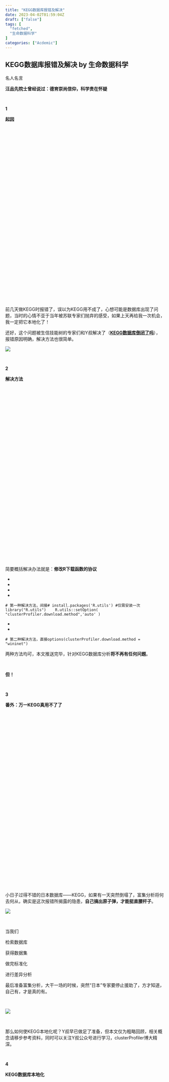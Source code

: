 ```yaml
---
title: "KEGG数据库报错及解决"
date: 2023-04-02T01:59:04Z
draft: ["false"]
tags: [
  "fetched",
  "生命数据科学"
]
categories: ["Acdemic"]
---
```

KEGG数据库报错及解决 by 生命数据科学
------
<div><section><qqmusic musicid="262017586" mid="003xysAP2Jlpeq" albumurl="https://y.gtimg.cn/music/photo_new/T002R68x68M0000020ZPSo0fcJag.jpg" audiourl="http://isure6.stream.qqmusic.qq.com/C200003xysAP2Jlpeq.m4a?guid=2000000052&amp;vkey=6F69CD42098F101CA74B68C2498CA531FE1F4F7BFA2A55BE10E9DAC3D632F7A6CE6C9BF17B3364F6E651203ADF3E4C061AFFBE38675F038F&amp;uin=&amp;fromtag=20052" music_name="愿爱无忧" singer="痛仰乐队 - 愿爱无忧（台版）" play_length="293" src="/mp/readtemplate?t=app_editor/music&amp;singer=%E7%97%9B%E4%BB%B0%E4%B9%90%E9%98%9F%20-%20%E6%84%BF%E7%88%B1%E6%97%A0%E5%BF%A7%EF%BC%88%E5%8F%B0%E7%89%88%EF%BC%89&amp;music_name=%E6%84%BF%E7%88%B1%E6%97%A0%E5%BF%A7&amp;albumurl=https%3A%2F%2Fy.gtimg.cn%2Fmusic%2Fphoto_new%2FT002R68x68M0000020ZPSo0fcJag.jpg&amp;musictype=1" musictype="1" otherid="003xysAP2Jlpeq" albumid="0020ZPSo0fcJag" jumpurlkey="" data-pluginname="insertaudio"></qqmusic></section><section><section><span title="" opera-tn-ra-cell="_$.pages:0.layers:0.comps:0.title1"><p>名人名言<span></span></p></span></section></section><section><section powered-by="xiumi.us"><section><p><strong>汪品先院士</strong><strong>曾经说过：德育崇尚信仰，科学贵在怀疑</strong></p></section></section></section><p><br></p><section><section powered-by="xiumi.us"><section><p><strong>1</strong></p></section></section></section><section><section powered-by="xiumi.us"><p><strong>起因</strong><strong></strong></p></section><section powered-by="xiumi.us"><section><section><svg viewbox="0 0 1 1"></svg></section></section></section></section><section><section powered-by="xiumi.us"><section><section><br></section></section></section></section><p><br></p><p>前几天做KEGG时报错了，误以为KEGG用不成了，心想可能是数据库出现了问题，当时的心情不亚于当年被苏联专家们抛弃的感受，如果上天再给我一次机会，我一定把它本地化了！</p><p><span>还好，这个问题被</span><span>生信技能树的</span><span>专家们和Y叔</span><span>解决了（<a target="_blank" href="https://mp.weixin.qq.com/s?__biz=MzAxMDkxODM1Ng==&amp;mid=2247514395&amp;idx=1&amp;sn=97fd9130fdf5fb63a55ce23a336f8313&amp;scene=21#wechat_redirect" textvalue="KEGG数据库倒闭了吗" linktype="text" imgurl="" imgdata="null" tab="innerlink" data-linktype="2"><strong>KEGG数据库倒闭了吗</strong></a>），</span><span>报错原因明确，解决方法也很</span><span>简单。</span></p><p><img data-backh="392" data-backw="578" data-galleryid="" data-ratio="0.6782608695652174" data-s="300,640" data-src="https://mmbiz.qpic.cn/mmbiz_png/Nf8QqUlJukOmV8f0aicfQ8lbk8WdTsb5E6dNGPMXeUCGgRtAA4seIVibmnZVzvFGhv26Cvgiap9Zn6ww858peY1nQ/640?wx_fmt=png" data-type="png" data-w="920" src="https://mmbiz.qpic.cn/mmbiz_png/Nf8QqUlJukOmV8f0aicfQ8lbk8WdTsb5E6dNGPMXeUCGgRtAA4seIVibmnZVzvFGhv26Cvgiap9Zn6ww858peY1nQ/640?wx_fmt=png"></p><p><span></span></p><p><br></p><section><section powered-by="xiumi.us"><section><p><strong>2</strong></p></section></section></section><section><section powered-by="xiumi.us"><p><strong>解决方法</strong><strong></strong></p></section><section powered-by="xiumi.us"><section><section><svg viewbox="0 0 1 1"></svg></section></section></section></section><section><section powered-by="xiumi.us"><section><section><br></section></section></section></section><p><br></p><p>简要概括解决办法就是：<strong>修改R下载函数的协议</strong></p><section><ul><li><li><li><li></ul><pre data-lang="php"><code><span><span># 第一种解决方法，间接</span></span></code><code><span><span># install.packages('R.utils') #仅需安装一次</span></span></code><code><span>library(<span>"R.utils"</span>)    </span></code><code><span>R.utils::setOption( <span>"clusterProfiler.download.method"</span>,<span>'auto'</span> )</span></code></pre></section><section><ul><li><li></ul><pre data-lang="apache"><code><span><span># 第二种解决方法，直接</span></span></code><code><span><span><span>options</span></span>(clusterProfiler.download.method = <span>"wininet"</span>)</span></code></pre></section><p>两种方法均可，本文推送完毕，针对KEGG数据库分析<strong>将不再有任何问题</strong>。</p><p><br></p><p><strong>但！</strong></p><p><br></p><section><section powered-by="xiumi.us"><section><p><strong>3</strong></p></section></section></section><section><section powered-by="xiumi.us"><p><strong>番外：万一KEGG真用不了了</strong><strong></strong></p></section><section powered-by="xiumi.us"><section><section><svg viewbox="0 0 1 1"></svg></section></section></section></section><section><section powered-by="xiumi.us"><section><section><br></section></section></section></section><p><br></p><p>小日子过得不错的日本数据库——KEGG，如果有一天突然倒塌了，富集分析将何去何从，确实是这次报错所揭露的隐患，<strong>自己搞出原子弹，才能挺直腰杆子</strong>。</p><p><img data-galleryid="" data-ratio="2.472263868065967" data-s="300,640" data-src="https://mmbiz.qpic.cn/mmbiz_png/Nf8QqUlJukOmV8f0aicfQ8lbk8WdTsb5E5J7P6MDVh70knGtPrzVB2hxealjIKXUJNV372Wer2iaIc0VNoXeDV5A/640?wx_fmt=png" data-type="png" data-w="1334" src="https://mmbiz.qpic.cn/mmbiz_png/Nf8QqUlJukOmV8f0aicfQ8lbk8WdTsb5E5J7P6MDVh70knGtPrzVB2hxealjIKXUJNV372Wer2iaIc0VNoXeDV5A/640?wx_fmt=png"></p><p><br></p><p>当我们</p><p>检索数据库</p><p>获得数据集</p><p>做完标准化</p><p>进行差异分析</p><p>最后准备富集分析，大干一场的时候，突然“日本”专家要停止援助了，方才知道，自己有，才是真的有。</p><p><br></p><p><img data-ratio="0.558" data-src="https://mmbiz.qpic.cn/mmbiz_png/Nf8QqUlJukOmV8f0aicfQ8lbk8WdTsb5EoDe6SkOGlJZoIEU6EjuL3yXicRPS7yTDDjWOWKpvLHgnmt7zWMjiaibOA/640?wx_fmt=png" data-type="png" data-w="1000" src="https://mmbiz.qpic.cn/mmbiz_png/Nf8QqUlJukOmV8f0aicfQ8lbk8WdTsb5EoDe6SkOGlJZoIEU6EjuL3yXicRPS7yTDDjWOWKpvLHgnmt7zWMjiaibOA/640?wx_fmt=png"></p><p><br></p><p>那么如何使KEGG本地化呢？Y叔早已做足了准备<span>，但</span><span>本文仅为粗略回顾，</span><span>相关</span><span>概念请</span><span>移步参考资料，同时可以关注Y叔公众号进行学习，clusterProfiler博大精深。</span></p><section><mpprofile data-pluginname="mpprofile" data-id="MzI5NjUyNzkxMg==" data-headimg="http://mmbiz.qpic.cn/mmbiz_png/MPBFtnFrw4kl0YyAibxKSvDIOeywKhuAxRW03Pn2iclS0j6ibCP8Qcl5xgKib4lVjqpiaxvGkv9Yyp5MwJJVjMcj7yQ/0?wx_fmt=png" data-nickname="YuLabSMU" data-alias="biobabble" data-signature="南方医科大学生物信息学系余光创课题组" data-from="0"></mpprofile></section><p><br></p><section><section powered-by="xiumi.us"><section><p><strong>4</strong></p></section></section></section><section><section powered-by="xiumi.us"><p><strong>KEGG数据库本地化</strong><span><strong></strong></span></p></section><section powered-by="xiumi.us"><section><section><svg viewbox="0 0 1 1"></svg></section></section></section></section><section><section powered-by="xiumi.us"><section><section><br></section></section></section></section><p><br></p><p>1.网络条件好的情况下</p><section><ul><li><li><li><li><li><li><li><li><li><li><li><li><li><li><li><li><li></ul><pre data-lang="cpp"><code><span><span># install.packages(<span>"remotes"</span>)</span></span></code><code><span>setwd(<span>"G:\\"</span>)</span></code><code><span>remotes::install_github(<span>"YuLab-SMU/createKEGGdb"</span>) <span>#github在线安装</span></span></code><code><span>library(<span>"createKEGGdb"</span>)</span></code><code><span>create_kegg_db(<span>"hsa"</span>) #将人类的KEGG富集所需文件打包为KEGGdb包</span></code><code><span>install.packages(<span>"G:\\KEGG.db_1.0.tar.gz"</span>, repos=<span>NULL</span>,type = <span>"source"</span>) #建议一段时间运行一次</span></code><code><span><br></span></code><code><span>#上述代码仅需一段时间运行一次即可，KEGG更新速度不会很快</span></code><code><span>#实际使用情况</span></code><code><span>library(KEGG.db)</span></code><code><span>library(clusterProfiler)</span></code><code><span>kk &lt;- enrichKEGG(gene         = gene,</span></code><code><span>                 organism     = <span>'hsa'</span>,</span></code><code><span>                 pvalueCutoff = <span>0.05</span>,</span></code><code><span>                 qvalueCutoff = <span>0.05</span>,</span></code><code><span>                 use_internal_data =T)</span></code><code><span>#其实本地查询与在线查询唯一不同的就是设置use_internal_data =T</span></code></pre></section><p>2.网络条件不好的情况下</p><p><br></p><p><strong>先安装devtools，以前参考过的devtools安装教程：</strong></p><p>https://blog.csdn.net/weixin_42098685/article/details/105864543</p><p><span>同时，</span><span>7天内</span><span>后台回复</span><strong>KEGG本地化</strong><span>，获得</span><strong>createKEGGdb-master.zip</strong><span>文件的下载链接，将文件下载后，</span><strong>绝对路径</strong><span>放入参数</span><span>中即可安装</span></p><section><ul><li><li><li><li><li><li><li><li><li><li><li><li><li><li><li><li><li></ul><pre data-lang="cpp"><code><span>devtools::install_local(<span>"G:\\createKEGGdb-master.zip"</span>)</span></code><code><span>library(<span>"createKEGGdb"</span>)</span></code><code><span>create_kegg_db(<span>"hsa"</span>) #将人类的KEGG富集所需文件打包为KEGGdb包</span></code><code><span>install.packages(<span>"G:\\KEGG.db_1.0.tar.gz"</span>, repos=<span>NULL</span>,type = <span>"source"</span>)</span></code><code><span><br></span></code><code><span>#上述代码仅需一段时间运行一次即可，KEGG更新速度不会很快</span></code><code><span>#实际使用情况</span></code><code><span>library(KEGG.db)</span></code><code><span>library(clusterProfiler)</span></code><code><span>gene &lt;- c(<span>5214</span>,<span>54578</span>,<span>54659</span>,<span>117145</span>,<span>217</span>,<span>84869</span>)#输入的基因格式为entrezID</span></code><code><span>kk &lt;- enrichKEGG(gene         = gene,</span></code><code><span>                 organism     = <span>'hsa'</span>,</span></code><code><span>                 pvalueCutoff = <span>0.05</span>,</span></code><code><span>                 qvalueCutoff = <span>0.05</span>,</span></code><code><span>                 use_internal_data =T)</span></code><code><span>kk@result</span></code><code><span>#其实本地查询与在线查询唯一不同的就是设置use_internal_data =T</span></code></pre></section><section><mpprofile data-pluginname="mpprofile" data-id="Mzk0MDI4MjM4NQ==" data-headimg="http://mmbiz.qpic.cn/mmbiz_png/Nf8QqUlJukPKjJubnJmGLP8FSg5jVWUFfvFOHlpBCDCHPyWUVuDW1EO6gET24qoljsYO2ib1KaobZzOCh8BBF4A/0?wx_fmt=png" data-nickname="研究生学生信" data-alias="sxmu_bioinformatics" data-signature="Make bioinformatics great again" data-from="0"></mpprofile></section><p><span>感谢观看到最后，欢迎批评指正！</span></p><p><span><br></span></p><p>【参考资料】</p><section><a target="_blank" href="https://mp.weixin.qq.com/s?__biz=MzAxMDkxODM1Ng==&amp;mid=2247514395&amp;idx=1&amp;sn=97fd9130fdf5fb63a55ce23a336f8313&amp;scene=21#wechat_redirect" textvalue="KEGG数据库倒闭了吗" linktype="text" imgurl="" imgdata="null" tab="innerlink" data-linktype="2"><strong>KEGG数据库倒闭了吗</strong></a></section><section><a target="_blank" href="https://mp.weixin.qq.com/s?__biz=MzI5NjUyNzkxMg==&amp;mid=2247488313&amp;idx=1&amp;sn=4ad8f14c26960bad12e2b5b31aa615ca&amp;scene=21#wechat_redirect" textvalue="KEGG数据本地化，再也不用担心网络问题了" linktype="text" imgurl="" imgdata="null" tab="innerlink" data-linktype="2"><strong>KEGG数据本地化，再也不用担心网络问题了</strong></a></section><section><a target="_blank" href="https://mp.weixin.qq.com/s?__biz=MzI5NjUyNzkxMg==&amp;mid=2247488313&amp;idx=1&amp;sn=4ad8f14c26960bad12e2b5b31aa615ca&amp;scene=21#wechat_redirect" textvalue="KEGG数据本地化，再也不用担心网络问题了" linktype="text" imgurl="" imgdata="null" tab="innerlink" data-linktype="2"></a></section><section><br></section><section><span>注：图源网络，侵删</span><br></section><section><br></section></div>  
<hr>
<a href="https://mp.weixin.qq.com/s/lyQCWLRgGYB5CWvPXmg1bQ",target="_blank" rel="noopener noreferrer">原文链接</a>
